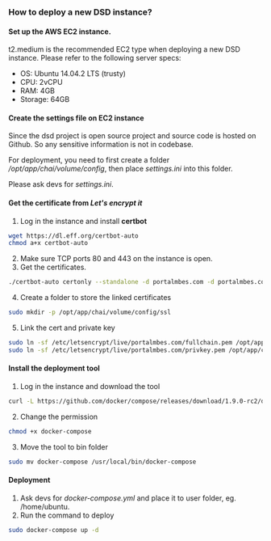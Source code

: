 ### How to deploy a new DSD instance?

#### Set up the AWS EC2 instance.
   t2.medium is the recommended EC2 type when deploying a new DSD instance. Please refer to the following server specs:
   - OS: Ubuntu 14.04.2 LTS (trusty)
   - CPU: 2vCPU
   - RAM: 4GB
   - Storage: 64GB

#### Create the settings file on EC2 instance
Since the dsd project is open source project and source code is hosted on Github. So any sensitive information is not in codebase.

For deployment, you need to first create a folder */opt/app/chai/volume/config*, then place *settings.ini* into this folder.

Please ask devs for *settings.ini*.

#### Get the certificate from *Let's encrypt it*
1. Log in the instance and install **certbot**
``` bash
wget https://dl.eff.org/certbot-auto
chmod a+x certbot-auto
```
2. Make sure TCP ports 80 and 443 on the instance is open.
3. Get the certificates.
``` bash
./certbot-auto certonly --standalone -d portalmbes.com -d portalmbes.com
```
4. Create a folder to store the linked certificates
``` bash
sudo mkdir -p /opt/app/chai/volume/config/ssl
```
5. Link the cert and private key
``` bash 
sudo ln -sf /etc/letsencrypt/live/portalmbes.com/fullchain.pem /opt/app/chai/volume/config/ssl/fullchain.pem
sudo ln -sf /etc/letsencrypt/live/portalmbes.com/privkey.pem /opt/app/chai/volume/config/ssl/privkey.pem
```

#### Install the deployment tool
1. Log in the instance and download the tool
``` bash
curl -L https://github.com/docker/compose/releases/download/1.9.0-rc2/docker-compose-`uname -s`-`uname -m` > docker-compose
```
2. Change the permission
``` bash
chmod +x docker-compose
```
3. Move the tool to bin folder
``` bash
sudo mv docker-compose /usr/local/bin/docker-compose
```

#### Deployment
1. Ask devs for *docker-compose.yml* and place it to user folder, eg. /home/ubuntu.
2. Run the command to deploy
``` bash
sudo docker-compose up -d
```